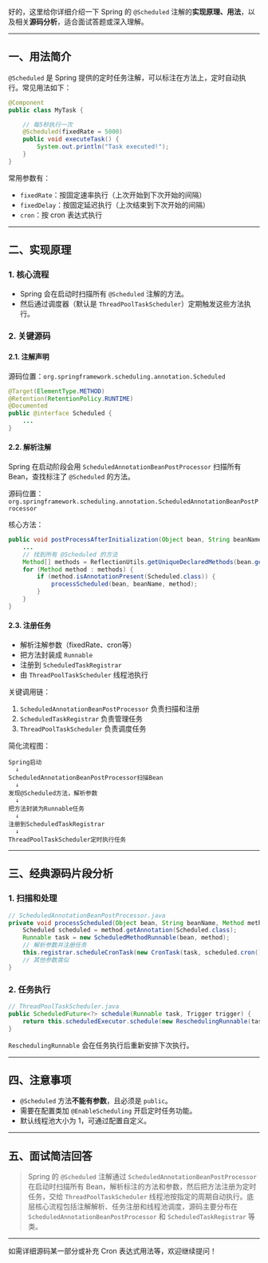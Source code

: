 好的，这里给你详细介绍一下 Spring 的 `@Scheduled` 注解的**实现原理、用法**，以及相关**源码分析**，适合面试答题或深入理解。

---

## 一、用法简介

`@Scheduled` 是 Spring 提供的定时任务注解，可以标注在方法上，定时自动执行。常见用法如下：

```java
@Component
public class MyTask {

    // 每5秒执行一次
    @Scheduled(fixedRate = 5000)
    public void executeTask() {
        System.out.println("Task executed!");
    }
}
```

常用参数有：
- `fixedRate`：按固定速率执行（上次开始到下次开始的间隔）
- `fixedDelay`：按固定延迟执行（上次结束到下次开始的间隔）
- `cron`：按 cron 表达式执行

---

## 二、实现原理

### 1. 核心流程

- Spring 会在启动时扫描所有 `@Scheduled` 注解的方法。
- 然后通过调度器（默认是 `ThreadPoolTaskScheduler`）定期触发这些方法执行。

### 2. 关键源码

#### 2.1. 注解声明

源码位置：`org.springframework.scheduling.annotation.Scheduled`

```java
@Target(ElementType.METHOD)
@Retention(RetentionPolicy.RUNTIME)
@Documented
public @interface Scheduled {
    ...
}
```

#### 2.2. 解析注解

Spring 在启动阶段会用 `ScheduledAnnotationBeanPostProcessor` 扫描所有 Bean，查找标注了 `@Scheduled` 的方法。

源码位置：`org.springframework.scheduling.annotation.ScheduledAnnotationBeanPostProcessor`

核心方法：
```java
public void postProcessAfterInitialization(Object bean, String beanName) {
    ...
    // 找到所有 @Scheduled 的方法
    Method[] methods = ReflectionUtils.getUniqueDeclaredMethods(bean.getClass());
    for (Method method : methods) {
        if (method.isAnnotationPresent(Scheduled.class)) {
            processScheduled(bean, beanName, method);
        }
    }
}
```

#### 2.3. 注册任务

- 解析注解参数（fixedRate、cron等）
- 把方法封装成 `Runnable`
- 注册到 `ScheduledTaskRegistrar`
- 由 `ThreadPoolTaskScheduler` 线程池执行

关键调用链：

1. `ScheduledAnnotationBeanPostProcessor` 负责扫描和注册
2. `ScheduledTaskRegistrar` 负责管理任务
3. `ThreadPoolTaskScheduler` 负责调度任务

简化流程图：
```
Spring启动
  ↓
ScheduledAnnotationBeanPostProcessor扫描Bean
  ↓
发现@Scheduled方法，解析参数
  ↓
把方法封装为Runnable任务
  ↓
注册到ScheduledTaskRegistrar
  ↓
ThreadPoolTaskScheduler定时执行任务
```

---

## 三、经典源码片段分析

### 1. 扫描和处理

```java
// ScheduledAnnotationBeanPostProcessor.java
private void processScheduled(Object bean, String beanName, Method method) {
    Scheduled scheduled = method.getAnnotation(Scheduled.class);
    Runnable task = new ScheduledMethodRunnable(bean, method);
    // 解析参数并注册任务
    this.registrar.scheduleCronTask(new CronTask(task, scheduled.cron()));
    // 其他参数类似
}
```

### 2. 任务执行

```java
// ThreadPoolTaskScheduler.java
public ScheduledFuture<?> schedule(Runnable task, Trigger trigger) {
    return this.scheduledExecutor.schedule(new ReschedulingRunnable(task, trigger, ...), ...);
}
```

`ReschedulingRunnable` 会在任务执行后重新安排下次执行。

---

## 四、注意事项

- `@Scheduled` 方法**不能有参数**，且必须是 `public`。
- 需要在配置类加 `@EnableScheduling` 开启定时任务功能。
- 默认线程池大小为 1，可通过配置自定义。

---

## 五、面试简洁回答

> Spring 的 `@Scheduled` 注解通过 `ScheduledAnnotationBeanPostProcessor` 在启动时扫描所有 Bean，解析标注的方法和参数，然后把方法注册为定时任务，交给 `ThreadPoolTaskScheduler` 线程池按指定的周期自动执行。底层核心流程包括注解解析、任务注册和线程池调度，源码主要分布在 `ScheduledAnnotationBeanPostProcessor` 和 `ScheduledTaskRegistrar` 等类。

---

如需详细源码某一部分或补充 Cron 表达式用法等，欢迎继续提问！